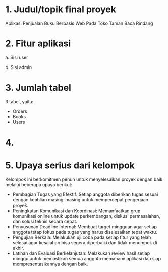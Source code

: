 # 1. Judul/topik final proyek
Aplikasi Penjualan Buku Berbasis Web Pada Toko Taman Baca Rindang
# 2. Fitur aplikasi
a. Sisi user

b. Sisi admin
# 3. Jumlah tabel
3 tabel, yaitu:
- Orders
- Books
- Users
# 4. 


# 5. Upaya serius dari  kelompok 

Kelompok ini berkomitmen penuh untuk menyelesaikan proyek dengan baik melalui beberapa upaya berikut:

- Pembagian Tugas yang Efektif: Setiap anggota diberikan tugas sesuai dengan keahlian masing-masing untuk mempercepat pengerjaan proyek.
- Peningkatan Komunikasi dan Koordinasi: Memanfaatkan grup komunikasi online untuk update perkembangan, diskusi permasalahan, dan solusi teknis secara cepat.
- Penyusunan Deadline Internal: Membuat target mingguan agar setiap anggota tetap fokus pada tugas yang harus diselesaikan tepat waktu.
- Pengujian Berkala: Melakukan uji coba pada setiap fitur yang telah selesai agar kesalahan bisa segera diperbaiki dan tidak menumpuk di akhir.
- Latihan dan Evaluasi Berkelanjutan: Melakukan review hasil setiap minggu untuk memastikan semua anggota memahami aplikasi dan siap mempresentasikannya dengan baik.
